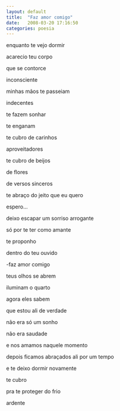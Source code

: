 ```yaml
---
layout: default
title:  "Faz amor comigo"
date:   2008-03-20 17:16:50
categories: poesia
---
```


enquanto te vejo dormir

acarecio teu corpo

que se contorce

inconsciente

minhas mãos te passeiam

indecentes

te fazem sonhar

te enganam

te cubro de carinhos

aproveitadores

te cubro de beijos

de flores

de versos sinceros

te abraço do jeito que eu quero

espero...

deixo escapar um sorriso arrogante

só por te ter como amante

te proponho

dentro do teu ouvido

-faz amor comigo

teus olhos se abrem

iluminam o quarto

agora eles sabem

que estou ali de verdade

não era só um sonho

não era saudade

e nos amamos naquele momento

depois ficamos abraçados ali por um tempo

e te deixo dormir novamente

te cubro

pra te proteger do frio

ardente